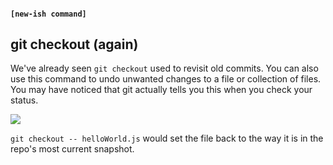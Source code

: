 #### `[new-ish command]`
##  git checkout (again)

We've already seen `git checkout` used to revisit old commits. You can also use this command to undo unwanted changes to a file or collection of files. You may have noticed that git actually tells you this when you check your status.

![](images/gitcheckout.png)

`git checkout -- helloWorld.js` would set the file back to the way it is in the repo's most current snapshot.